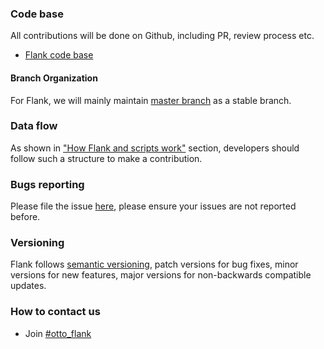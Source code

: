### Code base
All contributions will be done on Github, including PR, review process etc.

* [Flank code base](https://github.com/TestArmada/flank) 

#### Branch Organization
For Flank, we will mainly maintain [master branch](https://github.com/TestArmada/flank) as a stable branch.

### Data flow
As shown in ["How Flank and scripts work"](https://gecgithub01.walmart.com/otto/Flank-Document/blob/master/Flank.md#how-flank-and-scripts-work) section, developers should follow such a structure to make a contribution.

### Bugs reporting
Please file the issue [here](https://github.com/TestArmada/flank/issues), please ensure your issues are not reported before.

### Versioning
Flank follows [semantic versioning](https://semver.org/), patch versions for bug fixes, minor versions for new features, major versions for non-backwards compatible updates. 

### How to contact us
* Join [#otto_flank](https://walmart.slack.com/messages/otto_flank) 